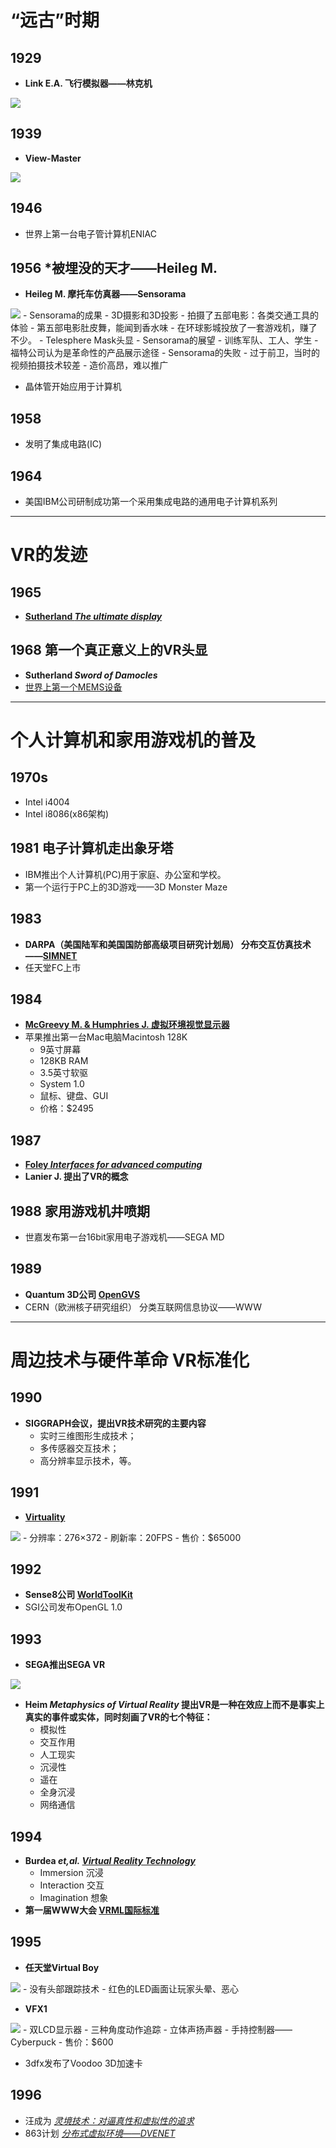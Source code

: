 # “远古”时期
## 1929 
- **Link E.A. 飞行模拟器——林克机**

 ![](./Resource/林克机.jpg)

## 1939
- **View-Master**

 ![](./Resource/View-Mater/View-Master.jpg)

## 1946 
- 世界上第一台电子管计算机ENIAC

## 1956 *被埋没的天才——Heileg M.
- **Heileg M. 摩托车仿真器——Sensorama** 

 ![](./Resource/Sensorama/Sensorama.jpg)
    - Sensorama的成果
        - 3D摄影和3D投影
        - 拍摄了五部电影：各类交通工具的体验
        - 第五部电影肚皮舞，能闻到香水味
        - 在环球影城投放了一套游戏机，赚了不少。
        - Telesphere Mask头显
    - Sensorama的展望
        - 训练军队、工人、学生
        - 福特公司认为是革命性的产品展示途径
    - Sensorama的失败
        - 过于前卫，当时的视频拍摄技术较差
        - 造价高昂，难以推广
- 晶体管开始应用于计算机

## 1958
- 发明了集成电路(IC)

## 1964
- 美国IBM公司研制成功第一个采用集成电路的通用电子计算机系列

----

# VR的发迹
## 1965
- [**Sutherland  *The ultimate display***](./Papers/The%20ultimate%20display.pdf)

## 1968 第一个真正意义上的VR头显
- **Sutherland *Sword  of  Damocles***
- [世界上第一个MEMS设备](https://patents.google.com/patent/US3413573A/)

----

# 个人计算机和家用游戏机的普及
## 1970s
- Intel i4004
- Intel i8086(x86架构)

## 1981 电子计算机走出象牙塔
- IBM推出个人计算机(PC)用于家庭、办公室和学校。
- 第一个运行于PC上的3D游戏——3D Monster Maze

## 1983
- **DARPA（美国陆军和美国国防部高级项目研究计划局） 分布交互仿真技术——[SIMNET](https://en.wikipedia.org/wiki/SIMNET)**
- 任天堂FC上市

## 1984
- [**McGreevy M. & Humphries J. 虚拟环境视觉显示器**](./Papers/The%20virtual%20environment%20display.pdf)
- 苹果推出第一台Mac电脑Macintosh 128K
    - 9英寸屏幕
    - 128KB RAM
    - 3.5英寸软驱
    - System 1.0
    - 鼠标、键盘、GUI
    - 价格：$2495 

## 1987
- [**Foley *Interfaces for advanced computing***](./Papers/Interfaces%20for%20advanced%20computing.pdf)
- **Lanier J. 提出了VR的概念**

## 1988 家用游戏机井喷期
- 世嘉发布第一台16bit家用电子游戏机——SEGA MD

## 1989
- **Quantum 3D公司 [OpenGVS](http://www.sai.msu.su/sal/E/3/OPENGVS.html)**
- CERN（欧洲核子研究组织） 分类互联网信息协议——WWW

---

# 周边技术与硬件革命 VR标准化
## 1990
- **SIGGRAPH会议，提出VR技术研究的主要内容**
    - 实时三维图形生成技术；
    - 多传感器交互技术；
    - 高分辨率显示技术，等。

## 1991
- **[Virtuality](https://en.wikipedia.org/wiki/Virtuality_(gaming))**

 ![](./Resource/Virtuality.jpg)
    - 分辨率：276×372
    - 刷新率：20FPS
    - 售价：$65000

## 1992
- **Sense8公司 [WorldToolKit](http://www8.cs.umu.se/kurser/TDBD12/HT00/lab/wtk/)**
- SGI公司发布OpenGL 1.0

## 1993
- **SEGA推出SEGA VR**

 ![](./Resource/Sega%20VR/Sega%20VR.jpg)
- **Heim *Metaphysics of Virtual Reality* 提出VR是一种在效应上而不是事实上真实的事件或实体，同时刻画了VR的七个特征：**
    - 模拟性
    - 交互作用
    - 人工现实
    - 沉浸性
    - 遥在
    - 全身沉浸
    - 网络通信

## 1994
- **Burdea *et,al.* [*Virtual Reality Technology*](./Papers/Book%20review%20of%20Virtual%20Reality%20Technology.pdf)**
    - Immersion 沉浸
    - Interaction 交互
    - Imagination 想象
- **第一届WWW大会 [VRML国际标准](https://www.w3.org/MarkUp/VRML/)**

## 1995
- **任天堂Virtual Boy**

 ![](./Resource/Nintendo%20Virtual%20Boy/Virtual%20Boy.jpg)
    - 没有头部跟踪技术
    - 红色的LED画面让玩家头晕、恶心
- **VFX1**

 ![](./Resource/VFX1.jpg)
    - 双LCD显示器
    - 三种角度动作追踪
    - 立体声扬声器
    - 手持控制器——Cyberpuck
    - 售价：$600
- 3dfx发布了Voodoo 3D加速卡

## 1996 
- 汪成为 [*灵境技术：对逼真性和虚拟性的追求*](./Papers/灵境技术_对逼真性和虚拟性的追求_汪成为.pdf)
- 863计划 [*分布式虚拟环境——DVENET*](./Papers/虚拟现实综述_赵沁平.pdf)
